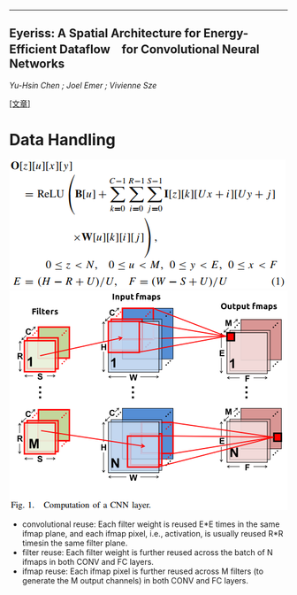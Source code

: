 -----
Eyeriss: A Spatial Architecture for Energy-Efficient Dataflow　for Convolutional Neural Networks
-----
*Yu-Hsin Chen ; Joel Emer ; Vivienne Sze*

[[文章]](https://ieeexplore.ieee.org/document/7551407)
# Data Handling
![](https://github.com/PGTKi/ReferencePapersCollecting/blob/master/StudyNotes/xs/pictures/Eyeriss1Equation%20Computation%20of%20a%20CNN%20layer.PNG)
![](https://github.com/PGTKi/ReferencePapersCollecting/raw/master/StudyNotes/xs/pictures/Eyeriss1Computation%20of%20a%20CNN%20layer.PNG)
- convolutional reuse: Each filter weight is reused E\*E times in the same ifmap plane, and each ifmap pixel, i.e., activation, is usually reused R\*R timesin the same filter plane.
- filter reuse: Each filter weight is further reused across the batch of N ifmaps in both CONV and FC layers.
- ifmap reuse: Each ifmap pixel is further reused across M filters (to generate the M output channels) in both CONV and FC layers.
